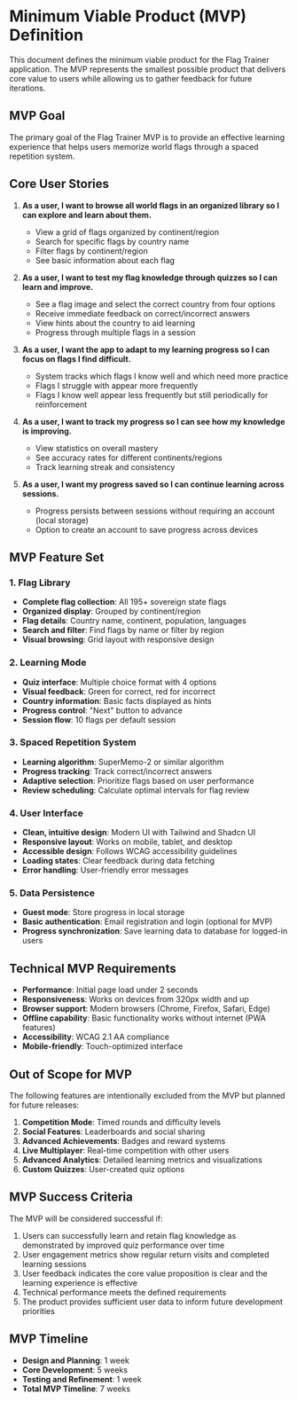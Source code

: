 # Minimum Viable Product (MVP) Definition

This document defines the minimum viable product for the Flag Trainer application. The MVP represents the smallest possible product that delivers core value to users while allowing us to gather feedback for future iterations.

## MVP Goal

The primary goal of the Flag Trainer MVP is to provide an effective learning experience that helps users memorize world flags through a spaced repetition system.

## Core User Stories

1. **As a user, I want to browse all world flags in an organized library so I can explore and learn about them.**

   - View a grid of flags organized by continent/region
   - Search for specific flags by country name
   - Filter flags by continent/region
   - See basic information about each flag

2. **As a user, I want to test my flag knowledge through quizzes so I can learn and improve.**

   - See a flag image and select the correct country from four options
   - Receive immediate feedback on correct/incorrect answers
   - View hints about the country to aid learning
   - Progress through multiple flags in a session

3. **As a user, I want the app to adapt to my learning progress so I can focus on flags I find difficult.**

   - System tracks which flags I know well and which need more practice
   - Flags I struggle with appear more frequently
   - Flags I know well appear less frequently but still periodically for reinforcement

4. **As a user, I want to track my progress so I can see how my knowledge is improving.**

   - View statistics on overall mastery
   - See accuracy rates for different continents/regions
   - Track learning streak and consistency

5. **As a user, I want my progress saved so I can continue learning across sessions.**
   - Progress persists between sessions without requiring an account (local storage)
   - Option to create an account to save progress across devices

## MVP Feature Set

### 1. Flag Library

- **Complete flag collection**: All 195+ sovereign state flags
- **Organized display**: Grouped by continent/region
- **Flag details**: Country name, continent, population, languages
- **Search and filter**: Find flags by name or filter by region
- **Visual browsing**: Grid layout with responsive design

### 2. Learning Mode

- **Quiz interface**: Multiple choice format with 4 options
- **Visual feedback**: Green for correct, red for incorrect
- **Country information**: Basic facts displayed as hints
- **Progress control**: "Next" button to advance
- **Session flow**: 10 flags per default session

### 3. Spaced Repetition System

- **Learning algorithm**: SuperMemo-2 or similar algorithm
- **Progress tracking**: Track correct/incorrect answers
- **Adaptive selection**: Prioritize flags based on user performance
- **Review scheduling**: Calculate optimal intervals for flag review

### 4. User Interface

- **Clean, intuitive design**: Modern UI with Tailwind and Shadcn UI
- **Responsive layout**: Works on mobile, tablet, and desktop
- **Accessible design**: Follows WCAG accessibility guidelines
- **Loading states**: Clear feedback during data fetching
- **Error handling**: User-friendly error messages

### 5. Data Persistence

- **Guest mode**: Store progress in local storage
- **Basic authentication**: Email registration and login (optional for MVP)
- **Progress synchronization**: Save learning data to database for logged-in users

## Technical MVP Requirements

- **Performance**: Initial page load under 2 seconds
- **Responsiveness**: Works on devices from 320px width and up
- **Browser support**: Modern browsers (Chrome, Firefox, Safari, Edge)
- **Offline capability**: Basic functionality works without internet (PWA features)
- **Accessibility**: WCAG 2.1 AA compliance
- **Mobile-friendly**: Touch-optimized interface

## Out of Scope for MVP

The following features are intentionally excluded from the MVP but planned for future releases:

1. **Competition Mode**: Timed rounds and difficulty levels
2. **Social Features**: Leaderboards and social sharing
3. **Advanced Achievements**: Badges and reward systems
4. **Live Multiplayer**: Real-time competition with other users
5. **Advanced Analytics**: Detailed learning metrics and visualizations
6. **Custom Quizzes**: User-created quiz options

## MVP Success Criteria

The MVP will be considered successful if:

1. Users can successfully learn and retain flag knowledge as demonstrated by improved quiz performance over time
2. User engagement metrics show regular return visits and completed learning sessions
3. User feedback indicates the core value proposition is clear and the learning experience is effective
4. Technical performance meets the defined requirements
5. The product provides sufficient user data to inform future development priorities

## MVP Timeline

- **Design and Planning**: 1 week
- **Core Development**: 5 weeks
- **Testing and Refinement**: 1 week
- **Total MVP Timeline**: 7 weeks
